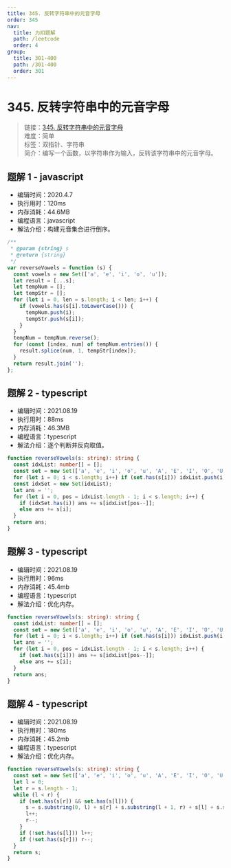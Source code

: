 ```yaml
---
title: 345. 反转字符串中的元音字母
order: 345
nav:
  title: 力扣题解
  path: /leetcode
  order: 4
group:
  title: 301-400
  path: /301-400
  order: 301
---
```


# 345. 反转字符串中的元音字母

> 链接：[345. 反转字符串中的元音字母](https://leetcode-cn.com/problems/reverse-vowels-of-a-string/)  
> 难度：简单  
> 标签：双指针、字符串  
> 简介：编写一个函数，以字符串作为输入，反转该字符串中的元音字母。

## 题解 1 - javascript

- 编辑时间：2020.4.7
- 执行用时：120ms
- 内存消耗：44.6MB
- 编程语言：javascript
- 解法介绍：构建元音集合进行倒序。

```javascript
/**
 * @param {string} s
 * @return {string}
 */
var reverseVowels = function (s) {
  const vowels = new Set(['a', 'e', 'i', 'o', 'u']);
  let result = [...s];
  let tempNum = [];
  let tempStr = [];
  for (let i = 0, len = s.length; i < len; i++) {
    if (vowels.has(s[i].toLowerCase())) {
      tempNum.push(i);
      tempStr.push(s[i]);
    }
  }
  tempNum = tempNum.reverse();
  for (const [index, num] of tempNum.entries()) {
    result.splice(num, 1, tempStr[index]);
  }
  return result.join('');
};
```

## 题解 2 - typescript

- 编辑时间：2021.08.19
- 执行用时：88ms
- 内存消耗：46.3MB
- 编程语言：typescript
- 解法介绍：逐个判断并反向取值。

```typescript
function reverseVowels(s: string): string {
  const idxList: number[] = [];
  const set = new Set(['a', 'e', 'i', 'o', 'u', 'A', 'E', 'I', 'O', 'U']);
  for (let i = 0; i < s.length; i++) if (set.has(s[i])) idxList.push(i);
  const idxSet = new Set(idxList);
  let ans = '';
  for (let i = 0, pos = idxList.length - 1; i < s.length; i++) {
    if (idxSet.has(i)) ans += s[idxList[pos--]];
    else ans += s[i];
  }
  return ans;
}
```

## 题解 3 - typescript

- 编辑时间：2021.08.19
- 执行用时：96ms
- 内存消耗：45.4mb
- 编程语言：typescript
- 解法介绍：优化内存。

```typescript
function reverseVowels(s: string): string {
  const idxList: number[] = [];
  const set = new Set(['a', 'e', 'i', 'o', 'u', 'A', 'E', 'I', 'O', 'U']);
  for (let i = 0; i < s.length; i++) if (set.has(s[i])) idxList.push(i);
  let ans = '';
  for (let i = 0, pos = idxList.length - 1; i < s.length; i++) {
    if (set.has(s[i])) ans += s[idxList[pos--]];
    else ans += s[i];
  }
  return ans;
}
```

## 题解 4 - typescript

- 编辑时间：2021.08.19
- 执行用时：180ms
- 内存消耗：45.2mb
- 编程语言：typescript
- 解法介绍：优化内存。

```typescript
function reverseVowels(s: string): string {
  const set = new Set(['a', 'e', 'i', 'o', 'u', 'A', 'E', 'I', 'O', 'U']);
  let l = 0;
  let r = s.length - 1;
  while (l < r) {
    if (set.has(s[r]) && set.has(s[l])) {
      s = s.substring(0, l) + s[r] + s.substring(l + 1, r) + s[l] + s.substring(r + 1);
      l++;
      r--;
    }
    if (!set.has(s[l])) l++;
    if (!set.has(s[r])) r--;
  }
  return s;
}
```
